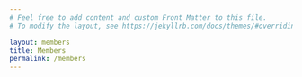 ```yaml
---
# Feel free to add content and custom Front Matter to this file.
# To modify the layout, see https://jekyllrb.com/docs/themes/#overriding-theme-defaults

layout: members
title: Members
permalink: /members
---
```




